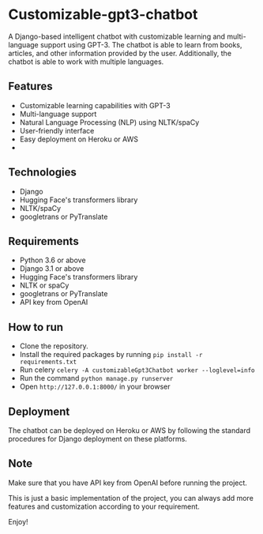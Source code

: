 # Customizable-gpt3-chatbot
A Django-based intelligent chatbot with customizable learning and multi-language support using GPT-3. The chatbot is able to learn from books, articles, and other information provided by the user. Additionally, the chatbot is able to work with multiple languages.

## Features
- Customizable learning capabilities with GPT-3
- Multi-language support
- Natural Language Processing (NLP) using NLTK/spaCy
- User-friendly interface
- Easy deployment on Heroku or AWS
- 
## Technologies
- Django
- Hugging Face's transformers library
- NLTK/spaCy
- googletrans or PyTranslate

## Requirements
- Python 3.6 or above
- Django 3.1 or above
- Hugging Face's transformers library
- NLTK or spaCy
- googletrans or PyTranslate
- API key from OpenAI

## How to run
- Clone the repository.
- Install the required packages by running `pip install -r requirements.txt`
- Run celery `celery -A customizableGpt3Chatbot worker --loglevel=info`
- Run the command `python manage.py runserver`
- Open `http://127.0.0.1:8000/` in your browser

## Deployment
The chatbot can be deployed on Heroku or AWS by following the standard procedures for Django deployment on these platforms.

## Note
Make sure that you have API key from OpenAI before running the project.

This is just a basic implementation of the project, you can always add more features and customization according to your requirement.

Enjoy!